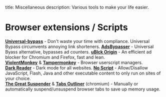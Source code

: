 title: Miscellaneous
description: Various tools to make your life easier.

# Browser extensions / Scripts

[**Universal-bypass**](https://github.com/Sainan/Universal-Bypass) - Don't waste your time with compliance. Universal Bypass circumvents annoying link shorteners. 
[**AdsBypasser**](https://github.com/adsbypasser/adsbypasser) - Universal Byass alternative, bypasses ad counters. 
[**uBlck Origin**](https://github.com/gorhill/uBlock) - An efficient ad blocker for Chromium and Firefox, fast and lean.  
[**ViolentMonkey**](https://github.com/violentmonkey/violentmonkey) & [**Tampermonkey**](https://www.tampermonkey.net/) - Browser userscript managers.  
[**Dark Reader**](https://github.com/darkreader/darkreader) - Dark mode for all websites.
[**No Script**](https://github.com/hackademix/noscript) - Allow/Disallow JavaScript, Flash, Java and other executable content to only run on sites of your choice.  
[**The Great Suspender**](https://github.com/aciidic/thegreatsuspender-notrack) & [**Tabs Outliner**](https://chrome.google.com/webstore/detail/tabs-outliner/eggkanocgddhmamlbiijnphhppkpkmkl) (chromium) - Manually or automatically suspend/unsuspend browser tabs to save up memory usage. 
